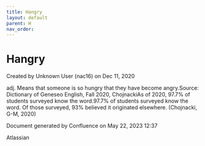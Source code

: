 ```yaml
---
title: Hangry
layout: default
parent: H
nav_order:
---
```


# Hangry

Created by  Unknown User (nac16) on Dec 11, 2020

adj. Means that someone is so hungry that they have become angry.Source: Dictionary of Geneseo English, Fall 2020, ChojnackiAs of 2020, 97.7% of students surveyed know the word.97.7% of students surveyed know the word. Of those surveyed, 93% believed it originated elsewhere. (Chojnacki, G-M, 2020)

Document generated by Confluence on May 22, 2023 12:37

Atlassian
